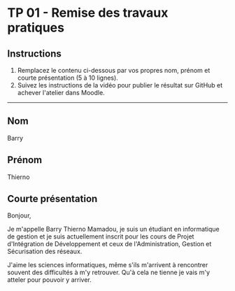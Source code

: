 # TP 01 - Remise des travaux pratiques

## Instructions

1. Remplacez le contenu ci-dessous par vos propres nom, prénom et courte présentation (5 à 10 lignes).
2. Suivez les instructions de la vidéo pour publier le résultat sur GitHub et achever l'atelier dans Moodle.

---

## Nom

Barry

## Prénom

Thierno

## Courte présentation

Bonjour,

Je m'appelle Barry Thierno Mamadou, je suis un étudiant en informatique de gestion et je suis actuellement inscrit pour les cours de Projet d'Intégration de Développement et ceux de l'Administration, Gestion et Sécurisation des réseaux.

J'aime les sciences informatiques, même s'ils m'arrivent à rencontrer souvent des difficultés à m'y retrouver. Qu'à cela ne tienne je vais m'y atteler pour pouvoir y arriver.